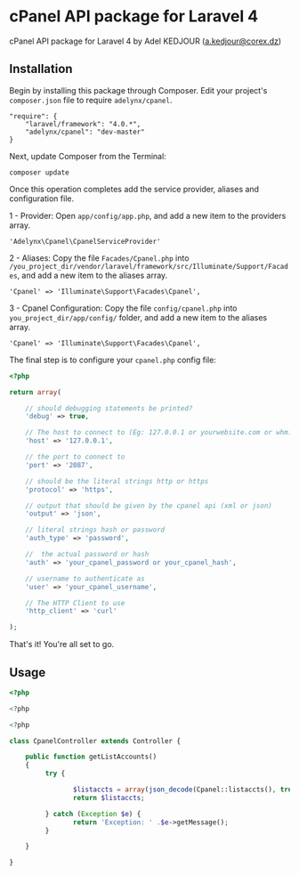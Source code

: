 cPanel API package for Laravel 4
======

cPanel API package for Laravel 4 by Adel KEDJOUR (a.kedjour@corex.dz) 


## Installation

Begin by installing this package through Composer. Edit your project's `composer.json` file to require `adelynx/cpanel`.

    "require": {
		"laravel/framework": "4.0.*",
		"adelynx/cpanel": "dev-master"
	}

Next, update Composer from the Terminal:

    composer update

Once this operation completes add the service provider, aliases and configuration file. 

1 - Provider: Open `app/config/app.php`, and add a new item to the providers array.

    'Adelynx\Cpanel\CpanelServiceProvider'

2 - Aliases: Copy the file `Facades/Cpanel.php` into `/you_project_dir/vendor/laravel/framework/src/Illuminate/Support/Facades`, and add a new item to the aliases array.

    'Cpanel' => 'Illuminate\Support\Facades\Cpanel',

3 - Cpanel Configuration: Copy the file `config/cpanel.php` into `you_project_dir/app/config/` folder, and add a new item to the aliases array.

    'Cpanel' => 'Illuminate\Support\Facades\Cpanel',

The final step is to configure your `cpanel.php` config file:

```php
<?php

return array(

    // should debugging statements be printed?
    'debug' => true,

    // The host to connect to (Eg: 127.0.0.1 or yourwebsite.com or whm.yourwebsite.com)
    'host' => '127.0.0.1',

    // the port to connect to
    'port' => '2087',

    // should be the literal strings http or https
    'protocol' => 'https',

    // output that should be given by the cpanel api (xml or json)
    'output' => 'json',

    // literal strings hash or password
    'auth_type' => 'password',

    //  the actual password or hash
    'auth' => 'your_cpanel_password or your_cpanel_hash',

    // username to authenticate as
    'user' => 'your_cpanel_username',

    // The HTTP Client to use
    'http_client' => 'curl'

);
```	

That's it! You're all set to go.

## Usage

```php
<?php

<?php

<?php

class CpanelController extends Controller {

    public function getListAccounts()
    {        
         try {

                $listaccts = array(json_decode(Cpanel::listaccts(), true));
                return $listaccts;

         } catch (Exception $e) {
                return 'Exception: ' .$e->getMessage();
         }      

    }

}
```



